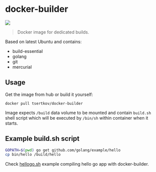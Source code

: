 # docker-builder

[![](https://badge.imagelayers.io/tsertkov/builder:latest.svg)](https://imagelayers.io/?images=tsertkov/builder:latest 'Get your own badge on imagelayers.io')

> Docker image for dedicated builds.

Based on latest Ubuntu and contains:

- build-essential
- golang
- git
- mercurial

## Usage

Get the image from hub or build it yourself:

`docker pull tsertkov/docker-builder`

Image expects `/build` data volume to be mounted and contain `build.sh` shell script which will be executed by `/bin/sh` within container when it starts.

## Example build.sh script

```sh
GOPATH=$(pwd) go get github.com/golang/example/hello
cp bin/hello /build/hello
```

Check [hellogo.sh](https://github.com/tsertkov/docker-builder/blob/master/examples/hellogo.sh) example compiling hello go app with docker-builder.
